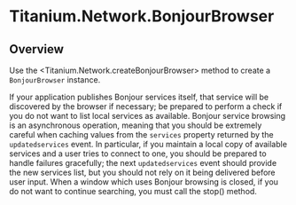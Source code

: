# Titanium.Network.BonjourBrowser

<ProxySummary/>

## Overview

Use the <Titanium.Network.createBonjourBrowser> method to create a `BonjourBrowser` instance.

If your application publishes Bonjour services itself, that service will be discovered 
by the browser if necessary; be prepared to perform a check if you do not want to list 
local services as available.  Bonjour service browsing is an asynchronous operation, 
meaning that you should be extremely careful when caching values from the `services` 
property returned by the `updatedservices` event.  In particular, if you maintain a 
local copy of available services and a user tries to connect to one, you should be prepared 
to handle failures gracefully; the next `updatedservices` event should provide the new 
services list, but you should not rely on it being delivered before user input.  When 
a window which uses Bonjour browsing is closed, if you do not want to continue searching, 
you must call the stop() method.

<ApiDocs/>
